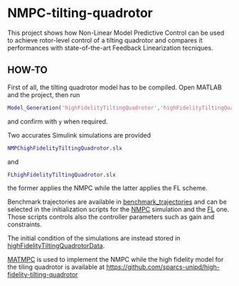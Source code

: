 # NMPC-tilting-quadrotor

This project shows how Non-Linear Model Predictive Control can be used to achieve rotor-level control of a tilting quadrotor and compares it performances with state-of-the-art Feedback Linearization tecniques.

## HOW-TO

First of all, the tilting quadrotor model has to be compiled. Open MATLAB and the project, then run
```matlab
Model_Generation('highFidelityTiltingQuadrotor','highFidelityTiltingQuadrotorData');
```
and confirm with `y` when required.

Two accurates Simulink simulations are provided
```matlab
NMPChighFidelityTiltingQuadrotor.slx
```
and
```matlab
FLhighFidelityTiltingQuadrotor.slx
```
the former applies the NMPC while the latter applies the FL scheme.

Benchmark trajectories are available in [benchmark_trajectories](./benchmark_trajectories)
and can be selected in the initialization scripts for the [NMPC](./initNMPChighFidelityTiltingQuadrotor.m) simulation and the [FL](./initFLhighFidelityTiltingQuadrotor.m) one.
Those scripts controls also the controller parameters such as gain and constraints.

The initial condition of the simulations are instead stored in [highFidelityTiltingQuadrotorData](./highFidelityTiltingQuadrotorData).

[MATMPC](https://github.com/sparcs-unipd/MATMPC) is used to implement the NMPC while the high fidelity model for the tiling quadrotor is available at https://github.com/sparcs-unipd/high-fidelity-tilting-quadrotor
